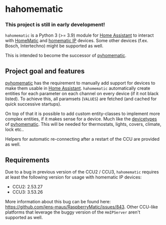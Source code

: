 # hahomematic

### This project is still in early development!

`hahomematic` is a Python 3 (>= 3.9) module for [Home Assistant](https://www.home-assistant.io/) to interact with [HomeMatic](https://www.eq-3.com/products/homematic.html) and [homematic IP](https://www.homematic-ip.com/en/start.html) devices. Some other devices (f.ex. Bosch, Intertechno) might be supported as well.

This is intended to become the successor of [pyhomematic](https://github.com/danielperna84/pyhomematic).

## Project goal and features

[pyhomematic](https://github.com/danielperna84/pyhomematic) has the requirement to manually add support for devices to make them usable in [Home Assistant](https://www.home-assistant.io/). `hahomematic` automatically create entities for each parameter on each channel on every device (if it not black listed). To achieve this, all paramsets (`VALUES`) are fetched (and cached for quick successive startups).

On top of that it is possible to add custom entity-classes to implement more complex entities, if it makes sense for a device. Much like the [devicetypes](https://github.com/danielperna84/pyhomematic/tree/master/pyhomematic/devicetypes) of [pyhomematic](https://github.com/danielperna84/pyhomematic). This will be needed for thermostats, lights, covers, climate, lock etc..

Helpers for automatic re-connecting after a restart of the CCU are provided as well.

## Requirements

Due to a bug in previous version of the CCU2 / CCU3, `hahomematic` requires at least the following version for usage with homematic IP devices:

- CCU2: 2.53.27
- CCU3: 3.53.26

More information about this bug can be found here: https://github.com/jens-maus/RaspberryMatic/issues/843. Other CCU-like platforms that leverage the buggy version of the `HmIPServer` aren't supported as well.
